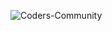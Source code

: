 ![Coders-Community](https://socialify.git.ci/Coders-Community/Coders-Community/image?description=1&font=Rokkitt&forks=1&issues=1&language=1&owner=1&pattern=Circuit%20Board&pulls=1&stargazers=1&theme=Light)
